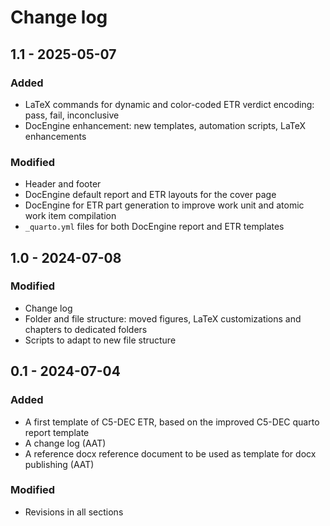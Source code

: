 # Change log

## 1.1 - 2025-05-07

### Added

- LaTeX commands for dynamic and color-coded ETR verdict encoding: pass, fail, inconclusive
- DocEngine enhancement: new templates, automation scripts, LaTeX enhancements

### Modified

- Header and footer
- DocEngine default report and ETR layouts for the cover page
- DocEngine for ETR part generation to improve work unit and atomic work item compilation
- `_quarto.yml` files for both DocEngine report and ETR templates

## 1.0 - 2024-07-08

### Modified

- Change log
- Folder and file structure: moved figures, LaTeX customizations and chapters to dedicated folders
- Scripts to adapt to new file structure

## 0.1 - 2024-07-04

### Added

- A first template of C5-DEC ETR, based on the improved C5-DEC quarto report template
- A change log (AAT)
- A reference docx reference document to be used as template for docx publishing (AAT)

### Modified

- Revisions in all sections